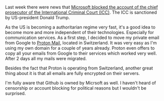 Last week there were news that [Microsoft blocked the account of the chief prosecutor of the International Criminal Court (ICC)](https://www.heise.de/news/Strafgerichtshof-Microsofts-E-Mail-Sperre-als-Weckruf-fuer-digitale-Souveraenitaet-10387368.html). The ICC is sanctioned by US-president Donald Trump.

As the US is becoming a authoritarian regime very fast, it's a good idea to become more and more independent of their technologies. Especially for communication services. As a first step, I decided to move my private email from Google to [Proton Mail](https://proton.me/de/mail), located in Switzerland. It was very easy as I'm using my own domain for a couple of years already. Proton even offers to copy all your emails from Google to their services which worked very well. After 2 days all my mails were migrated.

Besides the fact that Proton is operating from Switzerland, another great thing about it is that all emails are fully encrypted on their servers. 

I'm fully aware that Github is owned by Micrsoft as well. I haven't heard of censorship or account blocking for political reasons but I wouldn't be surprised. 


